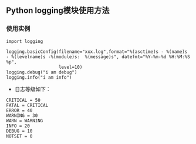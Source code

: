 ## Python logging模块使用方法

### 使用实例

```
import logging

logging.basicConfig(filename="xxx.log",format="%(asctime)s - %(name)s - %(levelname)s -%(module)s:  %(message)s", datefmt="%Y-%m-%d %H:%M:%S %p",
                    level=10)
logging.debug("i am debug")
logging.info("i am info")
```

* 日志等级如下：
```
CRITICAL = 50
FATAL = CRITICAL
ERROR = 40
WARNING = 30
WARN = WARNING
INFO = 20
DEBUG = 10
NOTSET = 0
```
